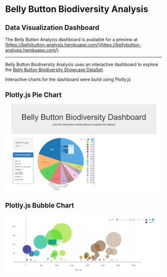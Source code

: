 # Belly Button Biodiversity Analysis

## Data Visualization Dashboard

The Belly Button Analysis dashboard is available for a preview at [https://bellybutton-analysis.herokuapp.com/](https://bellybutton-analysis.herokuapp.com/).

 
------------------


Belly Button Biodiversity Analysis uses an interactive dashboard to explore the [Belly Button Biodiversity Showcase DataSet](http://robdunnlab.com/projects/belly-button-biodiversity/).

Interactive charts for the dashboard were build using Plotly.js

## Plotly.js Pie Chart

![png](images/pie_chart.png)

## Plotly.js Bubble Chart

![png](images/bubble_chart.png)
